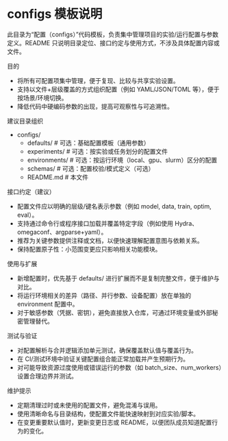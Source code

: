 # configs 模板说明

此目录为“配置（configs）”代码模板，负责集中管理项目的实验/运行配置与参数定义。README 只说明目录定位、接口约定与使用方式，不涉及具体配置内容或文件。

目的
- 将所有可配置项集中管理，便于复现、比较与共享实验设置。
- 支持以文件+层级覆盖的方式组织配置（例如 YAML/JSON/TOML 等），便于按场景/环境切换。
- 降低代码中硬编码参数的出现，提高可观察性与可追溯性。

建议目录组织
- configs/
  - defaults/             # 可选：基础配置模板（通用参数）
  - experiments/          # 可选：按实验或任务划分的配置文件
  - environments/         # 可选：按运行环境（local、gpu、slurm）区分的配置
  - schemas/              # 可选：配置校验/模式定义（可选）
  - README.md             # 本文件

接口约定（建议）
- 配置文件应以明确的层级/键名表示参数（例如 model, data, train, optim, eval）。
- 支持通过命令行或程序接口加载并覆盖特定字段（例如使用 Hydra、omegaconf、argparse+yaml）。
- 推荐为关键参数提供注释或文档，以便快速理解配置意图与依赖关系。
- 保持配置原子性：小范围变更应只影响相关功能模块。

使用与扩展
- 新增配置时，优先基于 defaults/ 进行扩展而不是复制完整文件，便于维护与对比。
- 将运行环境相关的差异（路径、并行参数、设备配置）放在单独的 environment 配置中。
- 对于敏感参数（凭据、密钥），避免直接放入仓库，可通过环境变量或外部秘密管理替代。

测试与验证
- 对配置解析与合并逻辑添加单元测试，确保覆盖默认值与覆盖行为。
- 在 CI/测试环境中验证关键配置组合能正常加载并产生预期行为。
- 对可能导致资源过度使用或错误运行的参数（如 batch_size、num_workers）设置合理边界并测试。

维护提示
- 定期清理过时或未使用的配置文件，避免混淆与误用。
- 使用清晰命名与目录结构，使配置文件能快速映射到对应实验/脚本。
- 在变更重要默认值时，更新变更日志或 README，以便团队成员知道配置行为的变化。